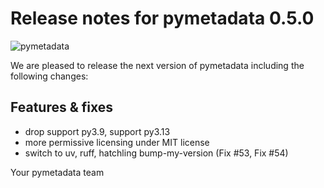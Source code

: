 # Release notes for pymetadata 0.5.0
![pymetadata](https://github.com/matthiaskoenig/pymetadata/raw/develop/docs/images/favicon/pymetadata-100x100-300dpi.png)

We are pleased to release the next version of pymetadata including the 
following changes:

## Features & fixes
- drop support py3.9, support py3.13
- more permissive licensing under MIT license
- switch to uv, ruff, hatchling bump-my-version (Fix #53, Fix #54)

Your pymetadata team
